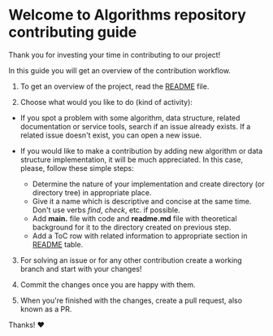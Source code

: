 # Welcome to Algorithms repository contributing guide

Thank you for investing your time in contributing to our project!

In this guide you will get an overview of the contribution workflow.

1. To get an overview of the project, read the [README](README.md) file.

2. Choose what would you like to do (kind of activity):

- If you spot a problem with some algorithm, data structure, related documentation or service tools, search if an issue already exists. If a related issue doesn't exist, you can open a new issue.

- If you would like to make a contribution by adding new algorithm or data structure implementation, it will be much appreciated. In this case, please, follow these simple steps:
  - Determine the nature of your implementation and create directory (or directory tree) in appropriate place.
  - Give it a name which is descriptive and concise at the same time. Don't use verbs *find*, *check*, etc. if possible.
  - Add **main.<extension>** file with code and **readme.md** file with theoretical background for it to the directory created on previous step.
  - Add a ToC row with related information to appropriate section in [README](README.md#content) table.

3. For solving an issue or for any other contribution create a working branch and start with your changes!

4. Commit the changes once you are happy with them.

5. When you're finished with the changes, create a pull request, also known as a PR.

Thanks! ❤️
